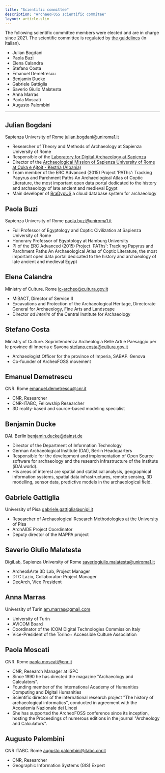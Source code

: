 ```yaml
---
title: "Scientific committee"
description: "ArchaeoFOSS scientific commitee"
layout: article-slim
---
```


The following scientific committee members were elected and are in charge since 2021. The scientific committee is regulated by [the guidelines](https://associazione.archeofoss.org/index.php/Linee_guida_CS_e_CO) (in Italian).

- Julian Bogdani
- Paola Buzi
- Elena Calandra
- Stefano Costa
- Emanuel Demetrescu
- Benjamin Ducke
- Gabriele Gattiglia
- Saverio Giulio Malatesta
- Anna Marras
- Paola Moscati
- Augusto Palombini

---

## Julian Bogdani
Sapienza University of Rome [julian.bogdani@uniroma1.it](mailto:julian.bogdani@uniroma1.it)
- Researcher of Theory and Methods of Archaeology at Sapienza University of Rome
- Responsible of the [Laboratory for Digital Archaeology at Sapienza](http://purl.org/lad)
- Director of the [Archaeological Mission of Sapienza University of Rome at Çuka e Ajtoit  - Kestría (Albania)](http://purl.org/lad/cuka-e-ajtoit)
- Team member of the ERC Advanced (2015) Project 'PAThs': Tracking Papyrus and Parchment Paths An Archaeological Atlas of Coptic Literature, the most important open data portal dedicated to the history and archaeology of late ancient and medieval Egypt
- Main developer of [BraDypUS](https://github.com/bdus-db/BraDypUS) a cloud database system for archaeology

## Paola Buzi
Sapienza University of Rome [paola.buzi@uniroma1.it](mailto:paola.buzi@uniroma1.it)
- Full Professor of Egyptology and Coptic Civilization at Sapienza University of Rome
- Honorary Professor of Egyptology at Hamburg University
- PI of the ERC Advanced (2015) Project 'PAThs': Tracking Papyrus and Parchment Paths An Archaeological Atlas of Coptic Literature, the most important open data portal dedicated to the history and archaeology of late ancient and medieval Egypt
  
## Elena Calandra
Ministry of Culture. Rome  [ic-archeo@cultura.gov.it](mailto:ic-archeo@cultura.gov.it)
- MiBACT, Director of Service II
- Excavations and Protection of the Archaeological Heritage, Directorate General for Archaeology, Fine Arts and Landscape
- Director _ad interim_ of the Central Institute for Archaeology

## Stefano Costa
Ministry of Culture. Soprintendenza Archeologia Belle Arti e Paesaggio per le province di Imperia e Savona [stefano.costa@cultura.gov.it](mailto:stefano.costa@cultura.gov.it)
- Archaeologist Officer for the province of Imperia, SABAP. Genova
- Co-founder of ArcheoFOSS movement

## Emanuel Demetrescu
CNR. Rome  [emanuel.demetrescu@cnr.it](mailto:emanuel.demetrescu@cnr.it)
- CNR, Researcher
- CNR-ITABC, Fellowship Researcher
- 3D reality-based and source-based modeling specialist

## Benjamin Ducke
DAI. Berlin [benjamin.ducke@dainst.de](mailto:benjamin.ducke@dainst.de)
- Director of the Department of Information Technology
- German Archaeological Institute (DAI), Berlin Headquarters
- Responsible for the development and implementation of Open Source software for archaeology and the research infrastructure of the Institute (iDAI.world).
- His areas of interest are spatial and statistical analysis, geographical information systems, spatial data infrastructures, remote sensing, 3D modelling, sensor data, predictive models in the archaeological field.

## Gabriele Gattiglia
University of Pisa [gabriele.gattiglia@unipi.it](mailto:gabriele.gattiglia@unipi.it)
- Researcher of Archaeological Research Methodologies at the University of Pisa
- ArchAIDE Project Coordinator
- Deputy director of the MAPPA project

## Saverio Giulio Malatesta
DigiLab, Sapienza University of Rome [saveriogiulio.malatesta@uniroma1.it](mailto:saveriogiulio.malatesta@uniroma1.it)
- Archeo&Arte 3D Lab, Project Manager
- DTC Lazio, Collaborator: Project Manager
- DecArch, Vice President

## Anna Marras
University of Turin [am.marras@gmail.com](mailto:am.marras@gmail.com)
- University of Turin
- AVICOM Board
- Coordinator of the ICOM Digital Technologies Commission Italy
- Vice-President of the Torino+ Accessible Culture Association

## Paola Moscati
CNR. Rome [paola.moscati@cnr.it](mailto:paola.moscati@cnr.it)
- CNR, Research Manager at ISPC
- Since 1990 he has directed the magazine "Archaeology and Calculators".
- Founding member of the International Academy of Humanities Computing and Digital Humanities
- Scientific director of the international research project "The history of archaeological informatics", conducted in agreement with the Accademia Nazionale dei Lincei
- She has supported the ArcheoFOSS conference since its inception, hosting the Proceedings of numerous editions in the journal "Archeology and Calculators".

## Augusto Palombini
CNR ITABC. Rome [augusto.palombini@itabc.cnr.it](mailto:augusto.palombini@itabc.cnr.it)
- CNR, Researcher
- Geographic Information Systems (GIS) Expert
